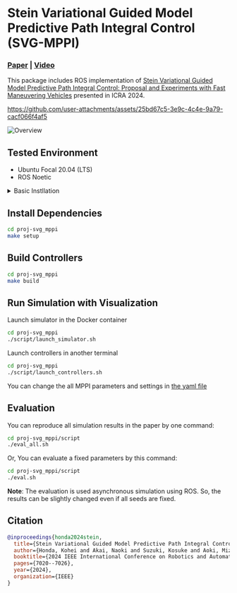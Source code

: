 
# Stein Variational Guided Model Predictive Path Integral Control (SVG-MPPI)

### [**Paper**](https://arxiv.org/abs/2309.11040) | [**Video**](https://www.youtube.com/watch?v=ML_aOYQIDL0) 

This package includes ROS implementation of [Stein Variational Guided Model Predictive Path Integral Control: Proposal and Experiments with Fast Maneuvering Vehicles](https://arxiv.org/abs/2309.11040) presented in ICRA 2024.


https://github.com/user-attachments/assets/25bd67c5-3e9c-4c4e-9a79-cacf066f4af5


![Overview](docs/assets/overview_svg_mppi.png)

## Tested Environment

- Ubuntu Focal 20.04 (LTS)
- ROS Noetic

<details>
<summary>Basic Instllation</summary>

## Install ROS noetic
[Installation guide](http://wiki.ros.org/noetic/Installation/Ubuntu)

```bash
# Set up your computer to accept software from packages.ros.org
sudo sh -c 'echo "deb http://packages.ros.org/ros/ubuntu $(lsb_release -sc) main" > /etc/apt/sources.list.d/ros-latest.list'

# Set up your keys
sudo apt install -y curl # if you haven't already installed curl
curl -s https://raw.githubusercontent.com/ros/rosdistro/master/ros.asc | sudo apt-key add -
sudo apt update

# install ROS
sudo apt install -y ros-noetic-desktop-full

# Install other tools 
sudo apt install python3-osrf-pycommon python3-catkin-tools
```

## Install Docker
[Installation guide](https://docs.docker.com/engine/install/ubuntu/#install-using-the-repository)

```bash
# Install from get.docker.com
curl -fsSL https://get.docker.com -o get-docker.sh
sudo sh get-docker.sh
sudo groupadd docker
sudo usermod -aG docker $USER
```

</details>

## Install Dependencies

```bash
cd proj-svg_mppi
make setup
```

## Build Controllers

```bash
cd proj-svg_mppi
make build
```

## Run Simulation with Visualization

Launch simulator in the Docker container
```bash
cd proj-svg_mppi
./script/launch_simulator.sh
```

Launch controllers in another terminal
```bash
cd proj-svg_mppi
./script/launch_controllers.sh 
```

You can change the all MPPI parameters and settings in [the yaml file](./src/mppi_controller/config/mppi_controller.yaml)

## Evaluation

You can reproduce all simulation results in the paper by one command: 
```bash
cd proj-svg_mppi/script
./eval_all.sh
```

Or, You can evaluate a fixed parameters by this command:
```bash
cd proj-svg_mppi/script
./eval.sh
```

**Note**: The evaluation is used asynchronous simulation using ROS. So, the results can be slightly changed even if all seeds are fixed.


## Citation

```bibtex
@inproceedings{honda2024stein,
  title={Stein Variational Guided Model Predictive Path Integral Control: Proposal and Experiments with Fast Maneuvering Vehicles},
  author={Honda, Kohei and Akai, Naoki and Suzuki, Kosuke and Aoki, Mizuho and Hosogaya, Hirotaka and Okuda, Hiroyuki and Suzuki, Tatsuya},
  booktitle={2024 IEEE International Conference on Robotics and Automation (ICRA)},
  pages={7020--7026},
  year={2024},
  organization={IEEE}
}
```
